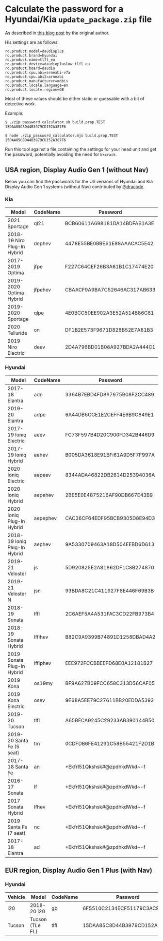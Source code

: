 # Calculate the password for a Hyundai/Kia `update_package.zip` file

As described in [this blog post](https://xakcop.com/post/hyundai-hack/) by the original author.

His settings are as follows:
```
ro.product.model=daudioplus
ro.product.brand=hyundai
ro.product.name=tlfl_eu
ro.product.device=daudiopluslow_tlfl_eu
ro.product.board=daudio
ro.product.cpu.abi=armeabi-v7a
ro.product.cpu.abi2=armeabi
ro.product.manufacturer=mobis
ro.product.locale.language=en
ro.product.locale.region=GB
```
Most of these values should be either static or guessable with a bit of detective work.

Example:
```sh
$ ./zip_password_calculator.sh build.prop.TEST
15DAA85C8D44B3979CD152A387F6
```

```sh
$ node ./zip_password_calculator.mjs build.prop.TEST
15DAA85C8D44B3979CD152A387F6
```

Run this tool against a file containing the settings for your head unit and get the password, potentially avoiding the need for `bkcrack`.

## USA region, Display Audio Gen 1 (without Nav)

Below you can find the passwords for the US versions of Hyundai and Kia Display Audio Gen 1 systems (without Nav) contributed by [@dracode](https://github.com/dracode).

### Kia

| Model | CodeName | Password |
|---|---|---|
| 2021 Sportage | ql21 | BCB60611A698181DA14BDFAB1A3E |
| 2018-19 Niro Plug-In Hybrid | dephev | 4478E55BE0BBE61E88AAACAC5E42 |
| 2017-2019 Optima | jfpe | F227C64CEF26B3A61B1C17474E20 |
| 2019-2020 Optima Hybrid | jfpehev | CBAACF9A9BA7C52646AC317AB633 |
| 2019-2020 Sportage | qlpe | 4E0BCC50EE902A3E52A514B86C81 |
| 2020 Telluride | on | DF1B2E573F9671D828B52E7A81B3 |
| 2019 Niro Electric | deev | 2D4A796BD01B08A927BDA2A444C1 |


### Hyundai

| Model | CodeName | Password |
|---|---|---|
| 2017-18 Elantra | adn | 3364B7EBD4FD897975B08F2CC489 |
| 2019-20 Elantra | adpe | 6A44DB6CCE1E2CEFF4E6B9C849E1 |
| 2017-19 Ioniq Electric | aeev | FC73F597B4D20C900FD342B446D9 |
| 2017-19 Ioniq Hybrid | aehev | B005DA3618E91BFi61A9D5F7F997A |
| 2020 Ioniq Electric | aepeev | 8344ADA46822DB2614D25394036A |
| 2020 Ioniq Hybrid | aepehev | 2BE5E0E4875216AF90DB667E43B9 |
| 2020 Ioniq Plug-In Hybrid | aepephev | CAC36CF64EDF95BCB9305D8E94D3 |
| 2018-19 Ioniq Plug-In Hybrid | aephev | 9A5330709463A18D504EEBD6D613 |
| 2019-21 Veloster | js | 5D920825E2A81862DF1C8B274870 |
| 2019-21 Veloster N | jsn | 93BDA8C21C411927F8E446F69B3B |
| 2018-19 Sonata | lffl | 2C6AEF5A4A531FAC3CD22FB973B4 |
| 2018-19 Sonata Hybrid | lfflhev | B82C9A9399B74891D1258DBAD4A2 |
| 2019 Sonata Plug-In Hybrid | lfflphev | EEE972FCCBBEEFD68E0A12181B27 |
| 2019 Kona | os19my | BF9A627B09FCC658C313D56CAF05 |
| 2019 Kona Electric | osev | 9E68A5EE79C27611BB20EDDA5393 |
| 2019-20 Tucson | tlfl | A65BECA9245C29233AB390144B50 |
| 2019-20 Santa Fe (5 seat) | tm | 0CDFDB6FE41291C58B55421F2D1B |
| 2017-18 Santa Fe | an | +Ekfrl51Qkshsk#@zpdhkdWkd~-f |
| 2016-17 Sonata | lf | +Ekfrl51Qkshsk#@zpdhkdWkd~-f |
| 2017 Sonata Hybrid | lfhev | +Ekfrl51Qkshsk#@zpdhkdWkd~-f |
| 2019 Santa Fe (7 seat) | nc | +Ekfrl51Qkshsk#@zpdhkdWkd~-f |
| 2017-18 Elantra | ad | +Ekfrl51Qkshsk#@zpdhkdWkd~-f |

## EUR region, Display Audio Gen 1 Plus (with Nav)

### Hyundai

| Vehicle | Model | CodeName | Password |
|---|---|---|---|
| i20 | 2018-20 i20 | gb | 6F5510C2134ECF51179C3AC9BCAA |
| Tucson | Tucson (TLe FL) | tlfl | 15DAA85C8D44B3979CD152A387F6 |
